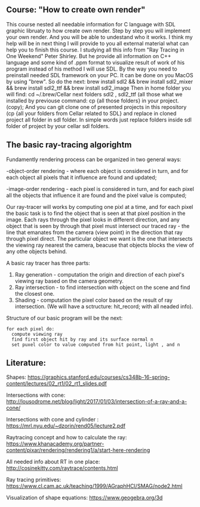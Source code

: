 Course: "How to create own render"
----------------
This course nested all needable information for C language with SDL graphic libruaty to how create own render.
Step by step you will implement your own render. And you will be able to undestand who it works. 
I think my help will be in next thing I will provide to you all external material what can help you
to finish this course. I studying all this info from "Ray Tracing in One Weekend" Peter Shirley. But he 
provide all information on C++ language and some kind of .ppm format to visualize result of work of his program 
instead of his method I will use SDL. 
By the way you need to preinstall needed SDL framework on your PC. It can be done on you MacOS by using "brew".
So do the next: 
    brew install sdl2 && brew install sdl2_mixer && brew install sdl2_ttf && brew install sdl2_image
Then in home folder you will find:
    cd ~/.brew/Cellar
next folders sdl2 , sdl2_ttf (all those what we installed by previouse command:
    cp {all those folders} in your project. (copy);
And you can git clone one of presented projects in this repository (cp {all your folders from Cellar related to SDL} and replace in cloned project all folder in sdl folder. In simple words just replace folders inside sdl folder of project by your cellar sdl folders.

The basic ray-tracing algorightm
----
Fundamently rendering process can be organized in two general ways:

-object-order rendering - where each object is considered in turn, and for each object all pixels that it influence 
are found and updated;

-image-order rendering - each pixel is considered in turn, and for each pixel all the objects that influence it
are found and the pixel value is computed;

Our ray-tracer will works by computing one pixl at a time, and for each pixel the basic task is to find the object
that is seen at that pixel position in the image. Each rays through the pixel looks in different direction, and any 
object that is seen by through that pixel must intersect our traced ray - the line that emanates from the camera 
(view point) in the direction that ray through pixel direct.  The particular object we want is the one that intersects
the viewing ray nearest the camera, beacuse that objects blocks the view of any othe objects behind. 

A basic ray tracer has three parts:
1. Ray generation - computation the origin and direction of each pixel's viewing ray based on the camera geometry.
2. Ray intersection - to find intersection with object on the scene and find the closest one. 
3. Shading - computation the pixel color based on the result of ray intersection. (We will have a sctructure: hit_record; with all neaded info).

Structure of our basic program will be the next:
 
    for each pixel do:    
      compute viewing ray
      find first object hit by ray and its surface normal n
      set puxel color to value computed from hit point, light , and n
    
    

Literature:
---
Shapes: https://graphics.stanford.edu/courses/cs348b-16-spring-content/lectures/02_rt1/02_rt1_slides.pdf

Intersections with cone: http://lousodrome.net/blog/light/2017/01/03/intersection-of-a-ray-and-a-cone/

Intersections with cone and cylinder : https://mrl.nyu.edu/~dzorin/rend05/lecture2.pdf

Raytracing concept and how to calculate the ray: https://www.khanacademy.org/partner-content/pixar/rendering/rendering1/a/start-here-rendering

All needed info about RT in one place: http://cosinekitty.com/raytrace/contents.html

Ray tracing primitives: https://www.cl.cam.ac.uk/teaching/1999/AGraphHCI/SMAG/node2.html

Visualization of shape equations: https://www.geogebra.org/3d

